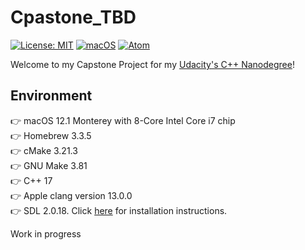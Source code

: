 # Cpastone_TBD

[![License: MIT](https://img.shields.io/badge/License-MIT-yellow.svg)](https://opensource.org/licenses/MIT) [![macOS](https://svgshare.com/i/ZjP.svg)](https://svgshare.com/i/ZjP.svg) [![Atom](https://badgen.net/badge/icon/atom?icon=atom&label)](https://atom.io)

Welcome to my Capstone Project for my [Udacity's C++ Nanodegree](https://www.udacity.com/course/c-plus-plus-nanodegree--nd213)!

<!-- IMAGE OR GIF OR VIDEO OF THE APPLICATION --->

## Environment
👉 macOS 12.1 Monterey with 8-Core Intel Core i7 chip  
👉 Homebrew 3.3.5  
👉 cMake 3.21.3  
👉 GNU Make 3.81  
👉 C++ 17  
👉 Apple clang version 13.0.0  
👉 SDL 2.0.18. Click [here](https://www.libsdl.org/download-2.0.php) for installation instructions.

Work in progress

<!--
## Compiling and Running
### Compile
Create a `build` folder and change to that directory
```
mkdir build && cd build
```

Within the build directory run
```
cmake .. && make
```

### Running
The executable is within the `build` directory. You can run it as follows
```
./TBD
```
-->

<!--  

Steps to complete hte project
1. Identify the project you want to build, as simple as possible
2. Scope the project. Sketch an outline on how the application will work (check the rubric). At least 5 total criteria from the rest of the rubric
3. Build the application
4. Document your work. Write a short README (instruction for running, overview of code structure, explanation of how it satisfies the necessary rubric)
--->
